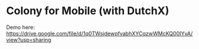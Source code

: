 # Colony for Mobile (with DutchX)

Demo here: https://drive.google.com/file/d/1q0TWsjdewpfvabhXYCqzwWMcKQ00IYvA/view?usp=sharing
